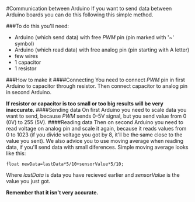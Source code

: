#Communication between Arduino
If you want to send data between Arduino boards you can do this following this simple method.

###To do this you'll need:
* Arduino (which send data) with free *PWM* pin (pin marked with '~' symbol)
* Arduino (which read data) with free analog pin (pin starting with A letter)
* few wires
* 1 capacitor
* 1 resistor

###How to make it
####Connecting
You need to connect *PWM* pin in first Arduino to capacitor through resistor. Then connect capacitor to analog pin in second Arduino.

**If resistor or capacitor is too small or too big results will be very inaccurate.**
####Sending data
On first Arduino you need to scale data you want to send, because *PWM* sends 0-5V signal, but you send value from 0 (0V) to 255 (5V).
####Reading data
Then on second Arduino you need to read voltage on analog pin and scale it again, because it reads values from 0 to 1023
(if you divide voltage you got by 8, it'll be ~~the same~~ close to the value you sent).
We also advice you to use moving average when reading data, if you'll send data with small diferences.
Simple moving average looks like this:
```Arduino
float newData=lastData*5/10+sensorValue*5/10;
```
Where *lastData* is data you have recieved earlier and *sensorValue* is the value you just got.

**Remember that it isn't very accurate.**
